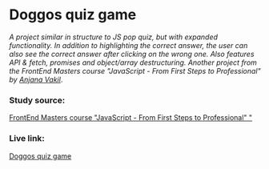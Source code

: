 # Doggos quiz game
_A project similar in structure to JS pop quiz, but with expanded functionality. In addition to highlighting the correct answer, the user can also see the correct answer after clicking on the wrong one. Also features API & fetch, promises and object/array destructuring. Another project from the FrontEnd Masters course "JavaScript -  From First Steps to Professional" by [Anjana Vakil](https://frontendmasters.com/teachers/anjana-vakil/)_.

### Study source: 
[FrontEnd Masters course "JavaScript -  From First Steps to Professional"
"](https://frontendmasters.com/courses/javascript-first-steps/)

### Live link: 
[Doggos quiz game](https://nikolai-chernolutskii.github.io/js-projects/doggos_quiz_game/)